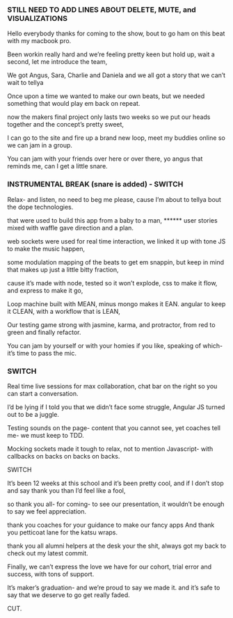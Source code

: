 ### STILL NEED TO ADD LINES ABOUT DELETE, MUTE, and VISUALIZATIONS


Hello everybody thanks for coming to the show,
bout to go ham on this beat with my macbook pro.

Been workin really hard and we’re feeling pretty keen
but hold up, wait a second, let me introduce the team,

We got Angus, Sara, Charlie and Daniela
and we all got a story that we can’t wait to tellya

Once upon a time we wanted to make our own beats,
but we needed something that would play em back on repeat.

now the makers final project only lasts two weeks
so we put our heads together and the concept’s pretty sweet,

I can go to the site and fire up a brand new loop,
meet my buddies online so we can jam in a group.

You can jam with your friends over here or over there,
yo angus that reminds me, can I get a little snare.

### INSTRUMENTAL BREAK (snare is added) - SWITCH

Relax- and listen, no need to beg me please,
cause I’m about to tellya bout the dope technologies.

that were used to build this app from a baby to a man, ******
user stories mixed with waffle gave direction and a plan.

web sockets were used for real time interaction,
we linked it up with tone JS to make the music happen,

some modulation mapping of the beats to get em snappin,
but keep in mind that makes up just a little bitty fraction,

cause it’s made with node,
tested so it won’t explode,
css to make it flow,
and express to make it go,

Loop machine built with MEAN,
minus mongo makes it EAN.
angular to keep it CLEAN,
with a workflow that is LEAN,

Our testing game strong with jasmine, karma, and protractor,
from red to green and finally refactor.

You can jam by yourself or with your homies if you like,
speaking of which-  it’s time to pass the mic.

### SWITCH

Real time live sessions for max collaboration,
chat bar on the right so you can start a conversation.

I’d be lying if I told you that we didn’t face some struggle,
Angular JS turned out to be a juggle.

Testing sounds on the page- content that you cannot see,
yet coaches tell me- we must keep to TDD.

Mocking sockets made it tough to relax,
not to mention Javascript- with callbacks on backs on backs on backs.


SWITCH


It’s been 12 weeks at this school and it’s been pretty cool,
and if I don’t stop and say thank you than I’d feel like a fool,

so thank you all- for coming- to see our presentation,
it wouldn’t be enough to say we feel appreciation.

thank you coaches for your guidance to make our fancy apps
And thank you petticoat lane for the katsu wraps.

thank you all alumni helpers at the desk your the shit,
always got my back to check out my latest commit.

Finally, we can’t express the love we have for our cohort,
trial error and success, with tons of support.

It’s maker’s graduation- and we’re proud to say we made it.
and it’s safe to say that we deserve to go get really faded.

CUT.
